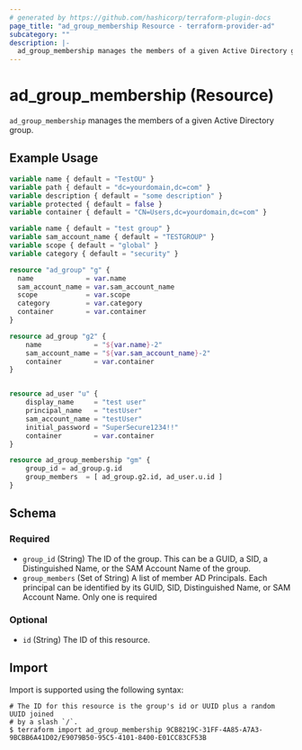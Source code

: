 ```yaml
---
# generated by https://github.com/hashicorp/terraform-plugin-docs
page_title: "ad_group_membership Resource - terraform-provider-ad"
subcategory: ""
description: |-
  ad_group_membership manages the members of a given Active Directory group.
---
```


# ad_group_membership (Resource)

`ad_group_membership` manages the members of a given Active Directory group.

## Example Usage

```terraform
variable name { default = "TestOU" }
variable path { default = "dc=yourdomain,dc=com" }
variable description { default = "some description" }
variable protected { default = false }
variable container { default = "CN=Users,dc=yourdomain,dc=com" }

variable name { default = "test group" }
variable sam_account_name { default = "TESTGROUP" }
variable scope { default = "global" }
variable category { default = "security" }

resource "ad_group" "g" {
  name             = var.name
  sam_account_name = var.sam_account_name
  scope            = var.scope
  category         = var.category
  container        = var.container
}

resource ad_group "g2" {
    name             = "${var.name}-2"
    sam_account_name = "${var.sam_account_name}-2"
    container        = var.container
}


resource ad_user "u" {
    display_name     = "test user"
    principal_name   = "testUser"
    sam_account_name = "testUser"
    initial_password = "SuperSecure1234!!"
    container        = var.container
}

resource ad_group_membership "gm" {
    group_id = ad_group.g.id
    group_members  = [ ad_group.g2.id, ad_user.u.id ]
}
```

<!-- schema generated by tfplugindocs -->
## Schema

### Required

- `group_id` (String) The ID of the group. This can be a GUID, a SID, a Distinguished Name, or the SAM Account Name of the group.
- `group_members` (Set of String) A list of member AD Principals. Each principal can be identified by its GUID, SID, Distinguished Name, or SAM Account Name. Only one is required

### Optional

- `id` (String) The ID of this resource.

## Import

Import is supported using the following syntax:

```shell
# The ID for this resource is the group's id or UUID plus a random UUID joined
# by a slash `/`.
$ terraform import ad_group_membership 9CB8219C-31FF-4A85-A7A3-9BCBB6A41D02/E9079B50-95C5-4101-8400-E01CC83CF53B
```
